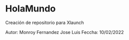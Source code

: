 # HolaMundo
Creación de repositorio para Xlaunch

Autor: Monroy Fernandez Jose Luis 
Feccha: 10/02/2022
